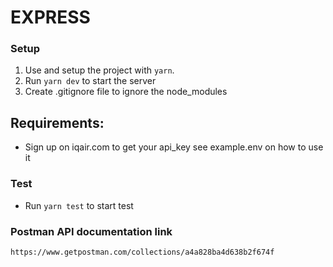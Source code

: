 # EXPRESS

### Setup

1. Use and setup the project with `yarn`.
2. Run `yarn dev` to start the server
3. Create .gitignore file to ignore the node_modules

## Requirements:

- Sign up on iqair.com to get your api_key
see example.env on how to use it

### Test

- Run `yarn test` to start test


### Postman API documentation link
`https://www.getpostman.com/collections/a4a828ba4d638b2f674f`

